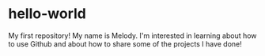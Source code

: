 # hello-world
My first repository!
My name is Melody. I'm interested in learning about how to use Github and about how to share some of the projects I have done!
